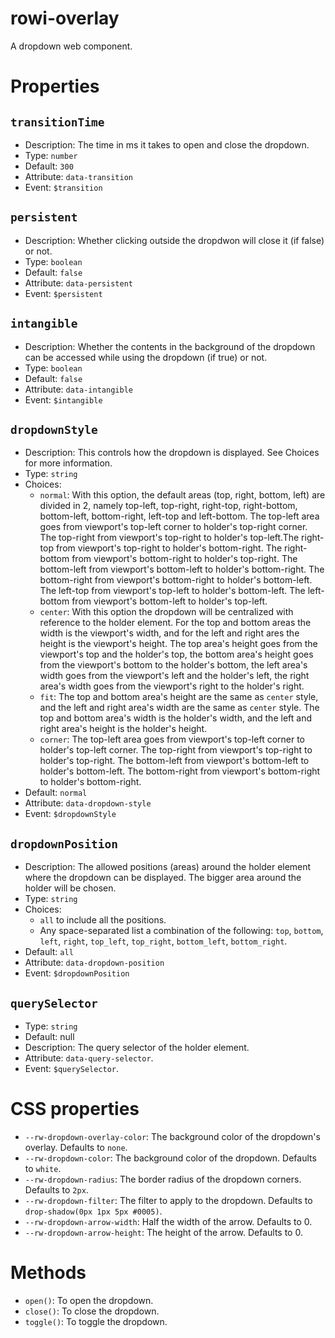 # rowi-overlay

A dropdown web component.

# Properties

## `transitionTime`
- Description: The time in ms it takes to open and close the dropdown.
- Type: `number`
- Default: `300`
- Attribute: `data-transition`
- Event: `$transition`

## `persistent`
- Description: Whether clicking outside the dropdwon will close it (if false) or not.
- Type: `boolean`
- Default: `false`
- Attribute: `data-persistent`
- Event: `$persistent`

## `intangible`
- Description: Whether the contents in the background of the dropdown can be accessed while using the dropdown (if true) or not.
- Type: `boolean`
- Default: `false`
- Attribute: `data-intangible`
- Event: `$intangible`

## `dropdownStyle`
- Description: This controls how the dropdown is displayed. See Choices for more information.
- Type: `string`
- Choices:
    - `normal`: With this option, the default areas (top, right, bottom, left) are divided in 2, namely top-left, top-right, right-top, right-bottom, bottom-left, bottom-right, left-top and left-bottom. The top-left area goes from viewport's top-left corner to holder's top-right corner. The top-right from viewport's top-right to holder's top-left.The right-top from viewport's top-right to holder's bottom-right. The right-bottom from viewport's bottom-right to holder's top-right. The bottom-left from viewport's bottom-left to holder's bottom-right. The bottom-right from viewport's bottom-right to holder's bottom-left. The left-top from viewport's top-left to holder's bottom-left. The left-bottom from viewport's bottom-left to holder's top-left.
    - `center`: With this option the dropdown will be centralized with reference to the holder element. For the top and bottom areas the width is the viewport's width, and for the left and right ares the height is the viewport's height. The top area's height goes from the viewport's top and the holder's top, the bottom area's height goes from the viewport's bottom to the holder's bottom, the left area's width goes from the viewport's left and the holder's left, the right area's width goes from the viewport's right to the holder's right.
    - `fit`: The top and bottom area's height are the same as `center` style, and the left and right area's width are the same as `center` style. The top and bottom area's width is the holder's width, and the left and right area's height is the holder's height.
    - `corner`: The top-left area goes from viewport's top-left corner to holder's top-left corner. The top-right from viewport's top-right to holder's top-right. The bottom-left from viewport's bottom-left to holder's bottom-left. The bottom-right from viewport's bottom-right to holder's bottom-right.
- Default: `normal`
- Attribute: `data-dropdown-style`
- Event: `$dropdownStyle`

## `dropdownPosition`
- Description: The allowed positions (areas) around the holder element where the dropdown can be displayed. The bigger area around the holder will be chosen.
- Type: `string`
- Choices:
    - `all` to include all the positions.
    - Any space-separated list a combination of the following: `top`, `bottom`, `left`, `right`, `top_left`, `top_right`, `bottom_left`, `bottom_right`.
- Default: `all`
- Attribute: `data-dropdown-position`
- Event: `$dropdownPosition`

## `querySelector`
- Type: `string`
- Default: null
- Description: The query selector of the holder element.
- Attribute: `data-query-selector`.
- Event: `$querySelector`.

# CSS properties

- `--rw-dropdown-overlay-color`: The background color of the dropdown's overlay. Defaults to `none`.
- `--rw-dropdown-color`: The background color of the dropdown. Defaults to `white`.
- `--rw-dropdown-radius`: The border radius of the dropdown corners. Defaults to `2px`.
- `--rw-dropdown-filter`: The filter to apply to the dropdown. Defaults to `drop-shadow(0px 1px 5px #0005)`.
- `--rw-dropdown-arrow-width`: Half the width of the arrow. Defaults to 0.
- `--rw-dropdown-arrow-height`: The height of the arrow. Defaults to 0.

# Methods
- `open()`: To open the dropdown.
- `close()`: To close the dropdown.
- `toggle()`: To toggle the dropdown.